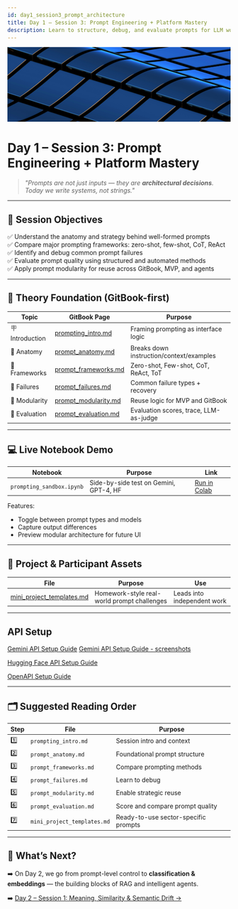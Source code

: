 ```yaml
---
id: day1_session3_prompt_architecture
title: Day 1 – Session 3: Prompt Engineering + Platform Mastery
description: Learn to structure, debug, and evaluate prompts for LLM workflows across Gemini, OpenAI, and Hugging Face
---
```

![fig_day1_header](../shared_assets/visuals/images/fig_day1_session3_header.png)

# Day 1 – Session 3: Prompt Engineering + Platform Mastery

> _"Prompts are not just inputs — they are **architectural decisions**. Today we write systems, not strings."_

---

## 🎯 Session Objectives

✅ Understand the anatomy and strategy behind well-formed prompts  
✅ Compare major prompting frameworks: zero-shot, few-shot, CoT, ReAct  
✅ Identify and debug common prompt failures  
✅ Evaluate prompt quality using structured and automated methods  
✅ Apply prompt modularity for reuse across GitBook, MVP, and agents  

---

## 🧠 Theory Foundation (GitBook-first)

| Topic | GitBook Page | Purpose |
|-------|--------------|---------|
| 🪧 Introduction | [prompting_intro.md](../docs/day1/prompting_intro.md) | Framing prompting as interface logic |
| 🧩 Anatomy | [prompt_anatomy.md](../docs/day1/prompt_anatomy.md) | Breaks down instruction/context/examples |
| 🔀 Frameworks | [prompt_frameworks.md](../docs/day1/prompt_frameworks.md) | Zero-shot, Few-shot, CoT, ReAct, ToT |
| 🧯 Failures | [prompt_failures.md](../docs/day1/prompt_failures.md) | Common failure types + recovery |
| 🧱 Modularity | [prompt_modularity.md](../docs/day1/prompt_modularity.md) | Reuse logic for MVP and GitBook |
| 🧪 Evaluation | [prompt_evaluation.md](../docs/day1/prompt_evaluation.md) | Evaluation scores, trace, LLM-as-judge |

---

## 💻 Live Notebook Demo

| Notebook | Purpose | Link |
|----------|---------|------|
| `prompting_sandbox.ipynb` | Side-by-side test on Gemini, GPT-4, HF | [Run in Colab](https://colab.research.google.com/github/MariaAise/test/blob/main/prompting_sandbox.ipynb) |

Features:
- Toggle between prompt types and models
- Capture output differences
- Preview modular architecture for future UI

---

## 🧪 Project & Participant Assets

| File | Purpose | Use |
|------|---------|-----|
| [mini_project_templates.md](day1/mini_project_templates.md) | Homework-style real-world prompt challenges | Leads into independent work |

---

## API Setup

[Gemini API Setup Guide](Gemini_API_Setup_Guide.md)
[Gemini API Setup Guide - screenshots](using_gemini_api_colab.md)

[Hugging Face API Setup Guide](huggingface_api_setup_colab.md)


[OpenAPI Setup Guide](openai_api_setup_colab.md)

---

## 🗂 Suggested Reading Order

| Step | File | Purpose |
|------|------|---------|
| 1️⃣ | `prompting_intro.md` | Session intro and context |
| 2️⃣ | `prompt_anatomy.md` | Foundational prompt structure |
| 3️⃣ | `prompt_frameworks.md` | Compare prompting methods |
| 4️⃣ | `prompt_failures.md` | Learn to debug |
| 5️⃣ | `prompt_modularity.md` | Enable strategic reuse |
| 6️⃣ | `prompt_evaluation.md` | Score and compare prompt quality |
| 7️⃣ | `mini_project_templates.md` | Ready-to-use sector-specific prompts |

---

## 🔮 What’s Next?

➡️ On Day 2, we go from prompt-level control to **classification & embeddings** — the building blocks of RAG and intelligent agents.

➡️ [Day 2 – Session 1: Meaning, Similarity & Semantic Drift →](day2s1_schedule.md)
